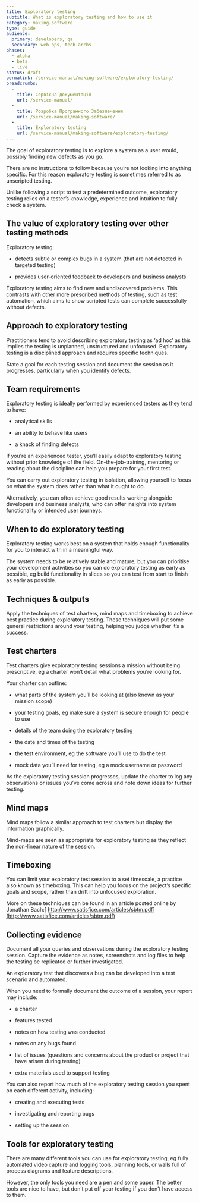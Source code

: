 ```yaml
---
title: Exploratory testing
subtitle: What is exploratory testing and how to use it
category: making-software
type: guide
audience:
  primary: developers, qa 
  secondary: web-ops, tech-archs
phases:
  - alpha
  - beta
  - live
status: draft
permalink: /service-manual/making-software/exploratory-testing/
breadcrumbs:
  -
    title: Сервісна документація
    url: /service-manual/
  -
    title: Розробка Програмного Забезпечення
    url: /service-manual/making-software/
  -
    title: Exploratory testing
    url: /service-manual/making-software/exploratory-testing/
---
```


The goal of exploratory testing is to explore a system as a user would, possibly finding new defects as you go.

There are no instructions to follow because you’re not looking into anything specific. For this reason exploratory testing is sometimes referred to as unscripted testing.

Unlike following a script to test a predetermined outcome, exploratory testing relies on a tester’s knowledge, experience and intuition to fully check a system.

## The value of exploratory testing over other testing methods

Exploratory testing:

* detects subtle or complex bugs in a system (that are not detected in targeted testing)

* provides user-oriented feedback to developers and business analysts

Exploratory testing aims to find new and undiscovered problems. This contrasts with other more prescribed methods of testing, such as test automation, which aims to show scripted tests can complete successfully without defects.

## Approach to exploratory testing

Practitioners tend to avoid describing exploratory testing as ‘ad hoc’ as this implies the testing is unplanned, unstructured and unfocused. Exploratory testing is a disciplined approach and requires specific techniques.

State a goal for each testing session and document the session as it progresses, particularly when you identify defects.

## Team requirements

Exploratory testing is ideally performed by experienced testers as they tend to have:

* analytical skills

* an ability to behave like users

* a knack of finding defects

If you’re an experienced tester, you’ll easily adapt to exploratory testing without prior knowledge of the field. On-the-job-training, mentoring or reading about the discipline can help you prepare for your first test.

You can carry out exploratory testing in isolation, allowing yourself to focus on what the system does rather than what it ought to do.

Alternatively, you can often achieve good results working alongside developers and business analysts, who can offer insights into system functionality or intended user journeys.

## When to do exploratory testing

Exploratory testing works best on a system that holds enough functionality for you to interact with in a meaningful way.

The system needs to be relatively stable and mature, but you can prioritise your development activities so you can do exploratory testing as early as possible, eg build functionality in slices so you can test from start to finish as early as possible.

## Techniques & outputs

Apply the techniques of test charters, mind maps and timeboxing to achieve best practice during exploratory testing. These techniques will put some general restrictions around your testing, helping you judge whether it’s a success.

## Test charters

Test charters give exploratory testing sessions a mission without being prescriptive, eg a charter won’t detail what problems you’re looking for.

Your charter can outline:

* what parts of the system you’ll be looking at (also known as your mission scope)

* your testing goals, eg make sure a system is secure enough for people to use

* details of the team doing the exploratory testing

* the date and times of the testing

* the test environment, eg the software you’ll use to do the test

* mock data you’ll need for testing, eg a mock username or password

As the exploratory testing session progresses, update the charter to log any observations or issues you’ve come across and note down ideas for further testing.

## Mind maps

Mind maps follow a similar approach to test charters but display the information graphically.

Mind-maps are seen as appropriate for exploratory testing as they reflect the non-linear nature of the session.

## Timeboxing

You can limit your exploratory test session to a set timescale, a practice also known as timeboxing. This can help you focus on the project’s specific goals and scope, rather than drift into unfocused exploration.

More on these techniques can be found in an article posted online by Jonathan Bach:[ http://www.satisfice.com/articles/sbtm.pdf](http://www.satisfice.com/articles/sbtm.pdf)

## Collecting evidence

Document all your queries and observations during the exploratory testing session. Capture the evidence as notes, screenshots and log files to help the testing be replicated or further investigated.

An exploratory test that discovers a bug can be developed into a test scenario and automated.

When you need to formally document the outcome of a session, your report may include:

* a charter

* features tested

* notes on how testing was conducted

* notes on any bugs found

* list of issues (questions and concerns about the product or project that have arisen during testing)

* extra materials used to support testing

You can also report how much of the exploratory testing session you spent on each different activity, including:

* creating and executing tests

* investigating and reporting bugs

* setting up the session

## Tools for exploratory testing

There are many different tools you can use for exploratory testing, eg fully automated video capture and logging tools, planning tools, or walls full of process diagrams and feature descriptions.

However, the only tools you need are a pen and some paper. The better tools are nice to have, but don’t put off your testing if you don’t have access to them.

